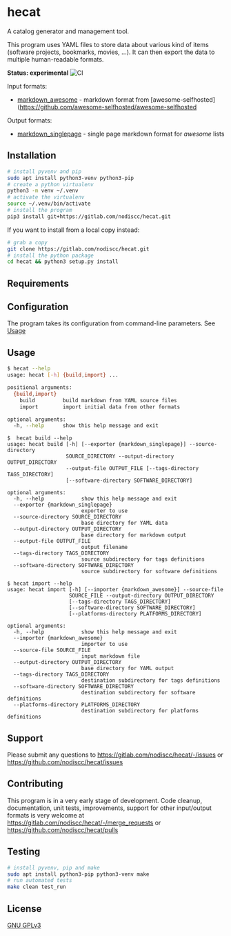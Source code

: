 # hecat

A catalog generator and management tool.

This program uses YAML files to store data about various kind of items (software projects, bookmarks, movies, ...).
It can then export the data to multiple human-readable formats.

**Status: experimental** ![CI](https://github.com/nodiscc/hecat/actions/workflows/ci.yml/badge.svg)

Input formats:
- [markdown_awesome](hecat/importers/README.md#markdown_awesome) - markdown format from [awesome-selfhosted](https://github.com/awesome-selfhosted/awesome-selfhosted

Output formats:
- [markdown_singlepage](hecat/exporters/README.md#markdown_singlepage) - single page markdown format for _awesome_ lists

## Installation

```bash
# install pyvenv and pip
sudo apt install python3-venv python3-pip
# create a python virtualenv
python3 -m venv ~/.venv
# activate the virtualenv
source ~/.venv/bin/activate
# install the program
pip3 install git+https://gitlab.com/nodiscc/hecat.git
```

If you want to install from a local copy instead:

```bash
# grab a copy
git clone https://gitlab.com/nodiscc/hecat.git
# install the python package
cd hecat && python3 setup.py install
```

## Requirements



## Configuration

The program takes its configuration from command-line parameters. See [Usage](#usage)

## Usage

```bash
$ hecat --help
usage: hecat [-h] {build,import} ...

positional arguments:
  {build,import}
    build         build markdown from YAML source files
    import        import initial data from other formats

optional arguments:
  -h, --help      show this help message and exit
```

```
$  hecat build --help
usage: hecat build [-h] [--exporter {markdown_singlepage}] --source-directory
                   SOURCE_DIRECTORY --output-directory OUTPUT_DIRECTORY
                   --output-file OUTPUT_FILE [--tags-directory TAGS_DIRECTORY]
                   [--software-directory SOFTWARE_DIRECTORY]

optional arguments:
  -h, --help            show this help message and exit
  --exporter {markdown_singlepage}
                        exporter to use
  --source-directory SOURCE_DIRECTORY
                        base directory for YAML data
  --output-directory OUTPUT_DIRECTORY
                        base directory for markdown output
  --output-file OUTPUT_FILE
                        output filename
  --tags-directory TAGS_DIRECTORY
                        source subdirectory for tags definitions
  --software-directory SOFTWARE_DIRECTORY
                        source subdirectory for software definitions

```

```
$ hecat import --help
usage: hecat import [-h] [--importer {markdown_awesome}] --source-file
                    SOURCE_FILE --output-directory OUTPUT_DIRECTORY
                    [--tags-directory TAGS_DIRECTORY]
                    [--software-directory SOFTWARE_DIRECTORY]
                    [--platforms-directory PLATFORMS_DIRECTORY]

optional arguments:
  -h, --help            show this help message and exit
  --importer {markdown_awesome}
                        importer to use
  --source-file SOURCE_FILE
                        input markdown file
  --output-directory OUTPUT_DIRECTORY
                        base directory for YAML output
  --tags-directory TAGS_DIRECTORY
                        destination subdirectory for tags definitions
  --software-directory SOFTWARE_DIRECTORY
                        destination subdirectory for software definitions
  --platforms-directory PLATFORMS_DIRECTORY
                        destination subdirectory for platforms definitions
```


## Support

Please submit any questions to <https://gitlab.com/nodiscc/hecat/-/issues> or <https://github.com/nodiscc/hecat/issues>


## Contributing

This program is in a very early stage of development. Code cleanup, documentation, unit tests, improvements, support for other input/output formats is very welcome at <https://gitlab.com/nodiscc/hecat/-/merge_requests> or <https://github.com/nodiscc/hecat/pulls>


## Testing

```bash
# install pyvenv, pip and make
sudo apt install python3-pip python3-venv make
# run automated tests
make clean test_run
```

## License

[GNU GPLv3](LICENSE)
